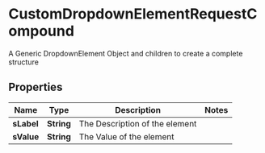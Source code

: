 

# CustomDropdownElementRequestCompound

A Generic DropdownElement Object and children to create a complete structure

## Properties

| Name | Type | Description | Notes |
|------------ | ------------- | ------------- | -------------|
|**sLabel** | **String** | The Description of the element |  |
|**sValue** | **String** | The Value of the element |  |



